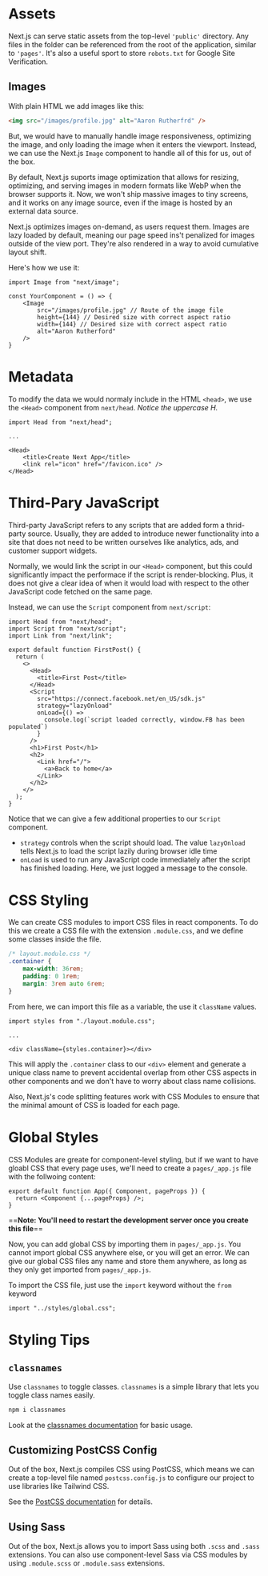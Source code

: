 # Assets

Next.js can serve static assets from the top-level `'public'` directory. Any files in the folder can be referenced from the root of the application, similar to `'pages'`. It's also a useful sport to store `robots.txt` for Google Site Verification.

## Images

With plain HTML we add images like this:

```HTML
<img src="/images/profile.jpg" alt="Aaron Rutherfrd" />
```

But, we would have to manually handle image responsiveness, optimizing the image, and only loading the image when it enters the viewport. Instead, we can use the Next.js `Image` component to handle all of this for us, out of the box.

By default, Next.js suports image optimization that allows for resizing, optimizing, and serving images in modern formats like WebP when the browser supports it. Now, we won't ship massive images to tiny screens, and it works on any image source, even if the image is hosted by an external data source.

Next.js optimizes images on-demand, as users request them. Images are lazy loaded by default, meaning our page speed ins't penalized for images outside of the view port. They're also rendered in a way to avoid cumulative layout shift.

Here's how we use it:

```JSX
import Image from "next/image";

const YourComponent = () => {
	<Image
		src="/images/profile.jpg" // Route of the image file
		height={144} // Desired size with correct aspect ratio
		width={144} // Desired size with correct aspect ratio
		alt="Aaron Rutherford"
	/>
}
```

# Metadata

To modify the data we would normaly include in the HTML `<head>`, we use the `<Head>` component from `next/head`. *Notice the uppercase H.*

```JSX
import Head from "next/head";

...

<Head>
	<title>Create Next App</title>
	<link rel="icon" href="/favicon.ico" />
</Head>
```

# Third-Pary JavaScript

Third-party JavaScript refers to any scripts that are added form a thrid-party source. Usually, they are added to introduce newer functionality into a site that does not need to be written ourselves like analytics, ads, and customer support widgets.

Normally, we would link the script in our `<Head>` component, but this could significantly impact the performace if the script is render-blocking. Plus, it does not give a clear idea of when it would load with respect to the other JavaScript code fetched on the same page.

Instead, we can use the `Script` component from `next/script`:

```JSX
import Head from "next/head";
import Script from "next/script";
import Link from "next/link";

export default function FirstPost() {
  return (
    <>
      <Head>
        <title>First Post</title>
      </Head>
      <Script
        src="https://connect.facebook.net/en_US/sdk.js"
        strategy="lazyOnload"
        onLoad={() =>
          console.log(`script loaded correctly, window.FB has been populated`)
        }
      />
      <h1>First Post</h1>
      <h2>
        <Link href="/">
          <a>Back to home</a>
        </Link>
      </h2>
    </>
  );
}
```

Notice that we can give a few additional properties to our `Script` component.

- `strategy` controls when the script should load. The value `lazyOnload` tells Next.js to load the script lazily during browser idle time
- `onLoad` is used to run any JavaScript code immediately after the script has finished loading. Here, we just logged a message to the console.

# CSS Styling

We can create CSS modules to import CSS files in react components. To do this we create a CSS file with the extension `.module.css`, and we define some classes inside the file.

```CSS
/* layout.module.css */
.container {
	max-width: 36rem;
	padding: 0 1rem;
	margin: 3rem auto 6rem;
}
```

From here, we can import this file as a variable, the use it `className` values.

```JSX
import styles from "./layout.module.css";

...

<div className={styles.container}></div>
```

This will apply the `.container` class to our `<div>` element and generate a unique class name to prevent accidental overlap from other CSS aspects in other components and we don't have to worry about class name collisions.

Also, Next.js's code splitting features work with CSS Modules to ensure that the minimal amount of CSS is loaded for each page.

# Global Styles

CSS Modules are greate for component-level styling, but if we want to have gloabl CSS that every page uses, we'll need to create a `pages/_app.js` file with the follwoing content:

```JSX
export default function App({ Component, pageProps }) {
  return <Component {...pageProps} />;
}
```

==**Note: You'll need to restart the development server once you create this file**==

Now, you can add global CSS by importing them in `pages/_app.js`. You cannot import global CSS anywhere else, or you will get an error. We can give our global CSS files any name and store them anywhere, as long as they only get imported from `pages/_app.js`.

To import the CSS file, just use the `import` keyword without the `from` keyword

```JSX
import "../styles/global.css";
```

# Styling Tips

## `classnames`

Use `classnames` to toggle classes. `classnames` is a simple library that lets you toggle class names easily.

```bash
npm i classnames
```
Look at the [classnames documentation](https://github.com/JedWatson/classnames) for basic usage.

## Customizing PostCSS Config

Out of the box, Next.js compiles CSS using PostCSS, which means we can create a top-level file named `postcss.config.js` to configure our project to use libraries like Tailwind CSS.

See the [PostCSS documentation](https://nextjs.org/docs/advanced-features/customizing-postcss-config) for details.

## Using Sass

Out of the box, Next.js allows you to import Sass using both `.scss` and `.sass` extensions. You can also use component-level Sass via CSS modules by using `.module.scss` or `.module.sass` extensions.




